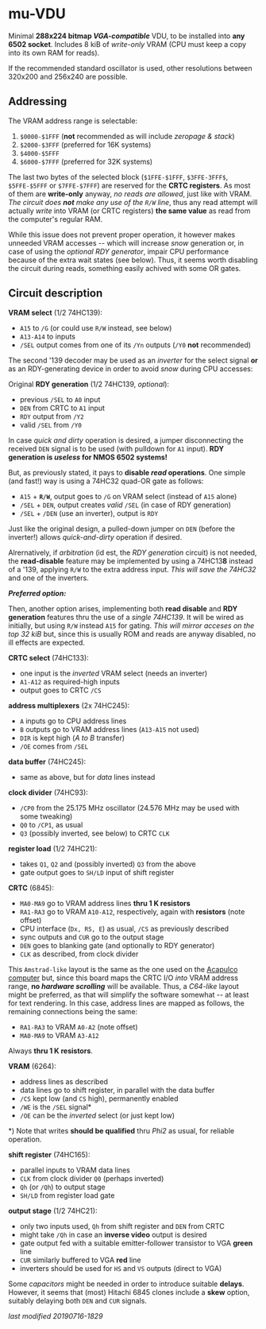 # mu-VDU

Minimal **288x224 bitmap _VGA-compatible_** VDU, to be installed into **any 6502 socket**.
Includes 8 kiB of _write-only_ VRAM (CPU must keep a copy into its own RAM for reads).

If the recommended standard oscillator is used, other resolutions between 320x200 and
256x240 are possible.

## Addressing

The VRAM address range is selectable:

1) `$0000-$1FFF` (**not** recommended as will include _zeropage & stack_)
1) `$2000-$3FFF` (preferred for 16K systems)
1) `$4000-$5FFF`
1) `$6000-$7FFF` (preferred for 32K systems)

The last two bytes of the selected block (`$1FFE-$1FFF`, `$3FFE-3FFF$`, `$5FFE-$5FFF` or
`$7FFE-$7FFF`) are reserved for the **CRTC registers**. As most of them are **write-only**
anyway, _no reads are allowed_, just like with VRAM. _The circuit does **not** make any
use of the `R/W` line_, thus any read attempt will actually _write_ into VRAM (or CRTC
registers) **the same value** as read from the computer's regular RAM. 

While this issue does not prevent proper operation, it however makes unneeded VRAM
accesses -- which will increase _snow_ generation or, in case of using the _optional RDY
generator_, impair CPU performance because of the extra wait states (see below). Thus,
it seems worth disabling the circuit during reads, something easily achived with some
OR gates.

## Circuit description

**VRAM select** (1/2 74HC139):

- `A15` to `/G` (or could use `R/W` instead, see below)
- `A13-A14` to inputs
- `/SEL` output comes from one of its `/Yn` outputs (`/Y0` **not** recommended)

The second '139 decoder may be used as an _inverter_ for the select signal **or** as an
RDY-generating device in order to avoid _snow_ during CPU accesses:

Original **RDY generation** (1/2 74HC139, _optional_):

- previous `/SEL` to `A0` input
- `DEN` from CRTC to `A1` input
- `RDY` output from `/Y2`
- valid `/SEL` from `/Y0`

In case _quick and dirty_ operation is desired, a jumper disconnecting the received
`DEN` signal is to be used (with pulldown for `A1` input). **RDY generation is
_useless_ for NMOS 6502 systems!**

But, as previously stated, it pays to **disable _read_ operations**. One simple (and
fast!) way is using a 74HC32 quad-OR gate as follows:

- `A15` + **`R/W`**, output goes to `/G` on VRAM select (instead of `A15` alone)
- `/SEL` + `DEN`, output creates _valid_ `/SEL` (in case of RDY generation)
- `/SEL` + `/DEN` (use an inverter), output is `RDY`

Just like the original design, a pulled-down jumper on `DEN` (before the inverter!)
allows _quick-and-dirty_ operation if desired.

Alrernatively, if _arbitration_ (id est, the _RDY generation_ circuit) is not needed,
the **read-disable** feature may be implemented by using a 74HC13**8** instead of a
'139, applying `R/W` to the extra address input. _This will save the 74HC32_ and one
of the inverters.

_**Preferred option:**_

Then, another option arises, implementing both **read disable** and **RDY generation**
features thru the use of a _single 74HC139_. It will be wired as initially, but using
`R/W` instead `A15` for gating. _This will mirror acceses on the top 32 kiB_ but, since
this is usually ROM and reads are anyway disabled, no ill effects are expected.

**CRTC select** (74HC133):

- one input is the _inverted_ VRAM select (needs an inverter)
- `A1-A12` as required-high inputs
- output goes to CRTC `/CS`

**address multiplexers** (2x 74HC245):

- `A` inputs go to CPU address lines
- `B` outputs go to VRAM address lines (`A13-A15` not used)
- `DIR` is kept high (_A to B_ transfer)
- `/OE` comes from `/SEL`

**data buffer** (74HC245):

- same as above, but for _data_ lines instead

**clock divider** (74HC93):

- `/CP0` from the 25.175 MHz oscillator (24.576 MHz may be used with some tweaking)
- `Q0` to `/CP1`, as usual
- `Q3` (possibly inverted, see below) to CRTC `CLK`

**register load** (1/2 74HC21):

- takes `Q1`, `Q2` and (possibly inverted) `Q3` from the above
- gate output goes to `SH/LD` input of shift register

**CRTC** (6845):

- `MA0-MA9` go to VRAM address lines **thru 1 K resistors**
- `RA1-RA3` go to VRAM `A10-A12`, respectively, again with **resistors** (note offset)
- CPU interface (`Dx, RS, E`) as usual, `/CS` as previously described
- sync outputs and `CUR` go to the output stage
- `DEN` goes to blanking gate (and optionally to RDY generator)
- `CLK` as described, from clock divider

This `Amstrad-like` layout is the same as the one used on the
[Acapulco computer](acapulco.md) but, since this board maps the CRTC I/O _into_
VRAM address range, **no _hardware scrolling_** will be available. Thus, a _C64-like_
layout might be preferred, as that will simplify the software somewhat -- at least for
text rendering. In this case, address lines are mapped as follows, the remaining
connections being the same:

- `RA1-RA3` to VRAM `A0-A2` (note offset)
- `MA0-MA9` to VRAM `A3-A12`

Always **thru 1 K resistors**.
 
**VRAM** (6264):

- address lines as described
- data lines go to shift register, in parallel with the data buffer
- `/CS` kept low (and `CS` high), permanently enabled
- `/WE` is the `/SEL` signal\*
- `/OE` can be the _inverted_ select (or just kept low)

\*) Note that writes **should be qualified** thru _Phi2_ as usual, for reliable operation.

**shift register** (74HC165):

- parallel inputs to VRAM data lines
- `CLK` from clock divider `Q0` (perhaps inverted)
- `Qh` (or `/Qh`) to output stage
- `SH/LD` from register load gate

**output stage** (1/2 74HC21):

- only two inputs used, `Qh` from shift register and `DEN` from CRTC
- might take `/Qh` in case an **inverse video** output is desired
- gate output fed with a suitable emitter-follower transistor to VGA **green** line
- `CUR` similarly buffered to VGA **red** line
- inverters should be used for `HS` and `VS` outputs (direct to VGA)

Some _capacitors_ might be needed in order to introduce suitable **delays**. However,
it seems that (most) Hitachi 6845 clones include a **skew** option, suitably delaying
both `DEN` and `CUR` signals.

_last modified 20190716-1829_
